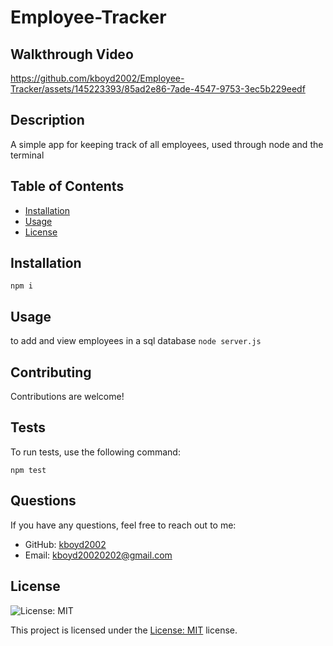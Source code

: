 # Employee-Tracker
## Walkthrough Video


https://github.com/kboyd2002/Employee-Tracker/assets/145223393/85ad2e86-7ade-4547-9753-3ec5b229eedf



## Description
A simple app for keeping track of all employees, used through node and the terminal

## Table of Contents
- [Installation](#installation)
- [Usage](#usage)
- [License](#license)

## Installation
```npm i```

## Usage
to add and view employees in a sql database
```node server.js```


## Contributing
Contributions are welcome!

## Tests
To run tests, use the following command:
```
npm test
```

## Questions
If you have any questions, feel free to reach out to me:
- GitHub: [kboyd2002](https://github.com/kboyd2002)
- Email: kboyd20020202@gmail.com


## License

![License: MIT](https://img.shields.io/badge/License-MIT-yellow.svg)

This project is licensed under the [License: MIT](https://opensource.org/licenses/MIT) license.

 
